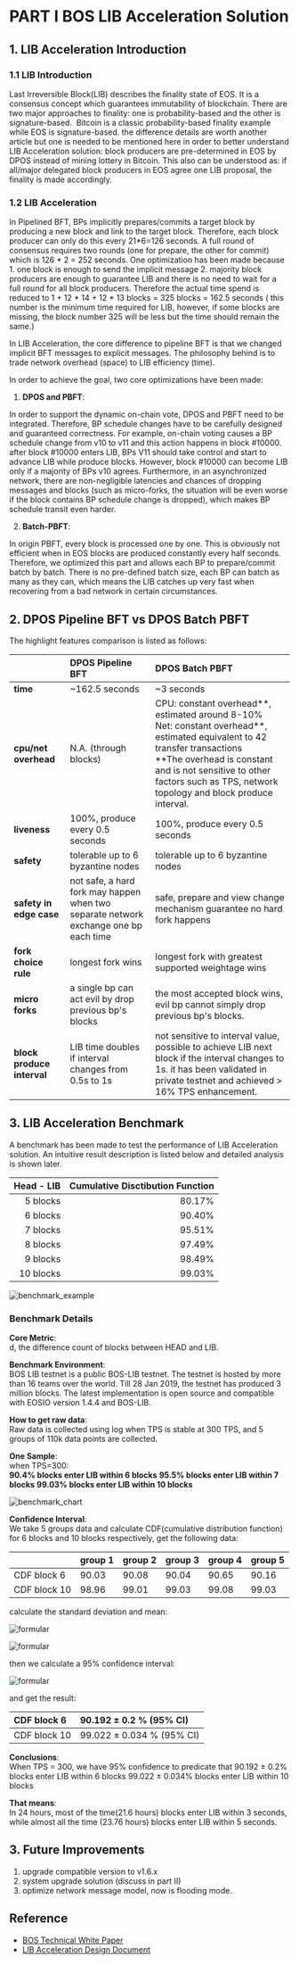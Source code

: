 # PART I   BOS LIB Acceleration Solution
## 1. LIB Acceleration Introduction
### 1.1 LIB Introduction
Last Irreversible Block(LIB) describes the finality state of EOS. It is a consensus concept which guarantees immutability of blockchain. There are two major approaches to finality: one is probability-based and the other is signature-based.  Bitcoin is a classic probability-based finality example while EOS is signature-based. the difference details are worth another article but one is needed to be mentioned here in order to better understand LIB Acceleration solution: block producers are pre-determined in EOS by DPOS instead of mining lottery in Bitcoin. This also can be understood as: if all/major delegated block producers in EOS agree one LIB proposal, the finality is made accordingly.
### 1.2 LIB Acceleration
In Pipelined BFT, BPs implicitly prepares/commits a target block by producing a new block and link to the target block. Therefore, each block producer can only do this every 21*6=126 seconds. A full round of consensus requires two rounds (one for prepare, the other for commit) which is 126 * 2 = 252 seconds. One optimization has been made because 1. one block is enough to send the implicit message 2. majority block producers are enough to guarantee LIB and there is no need to wait for a full round for all block producers. Therefore the actual time spend is reduced to 1 + 12 * 14 + 12 * 13 blocks = 325 blocks = 162.5 seconds ( this number is the minimum time required for LIB, however, if some blocks are missing, the block number 325 will be less but the time should remain the same.) 

In LIB Acceleration, the core difference to pipeline BFT is that we changed implicit BFT messages to explicit messages. The philosophy behind is to trade network overhead (space) to LIB efficiency (time).

In order to achieve the goal, two core optimizations have been made:
1. **DPOS and PBFT**:

In order to support the dynamic on-chain vote, DPOS and PBFT need to be integrated. Therefore, BP schedule changes have to be carefully designed and guaranteed correctness. For example, on-chain voting causes a BP schedule change from v10 to v11 and this action happens in block #10000. after block #10000 enters LIB, BPs V11 should take control and start to advance LIB while produce blocks. However, block #10000 can become LIB only if a majority of BPs v10 agrees. Furthermore, in an asynchronized network, there are non-negligible latencies and chances of dropping messages and blocks (such as micro-forks, the situation will be even worse if the block contains BP schedule change is dropped), which makes BP schedule transit even harder.

2. **Batch-PBFT**:

In origin PBFT, every block is processed one by one. This is obviously not efficient when in EOS blocks are produced constantly every half seconds. Therefore, we optimized this part and allows each BP to prepare/commit batch by batch. There is no pre-defined batch size, each BP can batch as many as they can, which means the LIB catches up very fast when recovering from a bad network in certain circumstances.

## 2. DPOS Pipeline BFT vs DPOS Batch PBFT

The highlight features comparison is listed as follows:

|    | **DPOS Pipeline BFT**   | **DPOS Batch PBFT**   |
|:----|:----|:----|
| **time**   | ~162.5 seconds   | ~3 seconds   |
| **cpu/net overhead**   | N.A. (through blocks)   | CPU: constant overhead**, estimated around 8-10%  <br>Net: constant overhead**, estimated equivalent to 42 transfer transactions  <br> **The overhead is constant and is not sensitive to other factors such as TPS, network topology and block produce interval.   |
| **liveness**   | 100%, produce every 0.5 seconds   | 100%, produce every 0.5 seconds   |
| **safety**   | tolerable up to 6 byzantine nodes   | tolerable up to 6 byzantine nodes   |
| **safety in edge case**   | not safe, a hard fork may happen when two separate network exchange one bp each time   | safe, prepare and view change mechanism guarantee no hard fork happens   |
| **fork choice rule**   | longest fork wins   | longest fork with greatest supported weightage wins   |
| **micro forks**   | a single bp can act evil by drop previous bp's blocks    | the most accepted block wins, evil bp cannot simply drop previous bp's blocks.    |
| **block produce interval**   | LIB time doubles if interval changes from 0.5s to 1s   | not sensitive to interval value, possible to achieve LIB next block if the interval changes to 1s. it has been validated in private testnet and achieved > 16% TPS enhancement.    |


## 3. LIB Acceleration Benchmark

A benchmark has been made to test the performance of LIB Acceleration solution. An intuitive result description is listed below and detailed analysis is shown later.

| Head - LIB   | Cumulative Disctibution Function   |
|----:|----:|
| 5 blocks   | 80.17%   |
| 6 blocks   | 90.40%   |
| 7 blocks   | 95.51%   |
| 8 blocks   | 97.49%   |
| 9 blocks   | 98.49%   |
| 10 blocks   | 99.03%   |

![benchmark_example](images/BOS_LIB_Acceleration_PART_I/benchmark_example.jpeg)

### Benchmark Details
**Core Metric**:  
d, the difference count of blocks between HEAD and LIB.

**Benchmark Environment**:  
BOS LIB testnet is a public BOS-LIB testnet.  The testnet is hosted by more than 16 teams over the world. Till 28 Jan 2019, the testnet has produced 3 million blocks.
The latest implementation is open source and compatible with EOSIO version 1.4.4 and BOS-LIB.

**How to get raw data**:  
Raw data is collected using log when TPS is stable at 300 TPS, and 5 groups of 110k data points are collected.

**One Sample**:  
when TPS=300:  
**90.4% blocks enter LIB within 6 blocks**
**95.5% blocks enter LIB within 7 blocks**
**99.03% blocks enter LIB within 10 blocks**

![benchmark_chart](images/BOS_LIB_Acceleration_PART_I/benchmark_chart.png)

**Confidence Interval**:  
We take 5 groups data and calculate CDF(cumulative distribution function) for 6 blocks and 10 blocks respectively, get the following data:  

|    | group 1   | group 2   | group 3   | group 4   | group 5   |
|:----|:----|:----|:----|:----|:----|
| CDF block 6   | 90.03   | 90.08   | 90.04   | 90.65   | 90.16   |
| CDF block 10   | 98.96   | 99.01   | 99.03   | 99.08   | 99.03   |

calculate the standard deviation and mean:

![formular](images/BOS_LIB_Acceleration_PART_I/stats_formular1.jpg)

![formular](images/BOS_LIB_Acceleration_PART_I/stats_formular2.png)

then we calculate a 95% confidence interval:

![formular](images/BOS_LIB_Acceleration_PART_I/stats_formular3.png)

and get the result:  

| CDF block 6   | 90.192 ± 0.2 % (95% CI)   |
|:----|:----|
| CDF block 10   | 99.022 ± 0.034 % (95% CI)   |


**Conclusions**:  
When TPS = 300, we have 95% confidence to predicate that
90.192 ± 0.2% blocks enter LIB within 6 blocks
99.022 ± 0.034% blocks enter LIB within 10 blocks

**That means**:  
In 24 hours, most of the time(21.6 hours) blocks enter LIB within 3 seconds, while almost all the time (23.76 hours) blocks enter LIB within 5 seconds.




## 3. Future Improvements
1. upgrade compatible version to v1.6.x
1. system upgrade solution (discuss in part II)
1. optimize network message model, now is flooding mode.

## Reference  

- [BOS Technical White Paper](https://github.com/boscore/Documentation/blob/master/BOSCoreTechnicalWhitePaper.md)  
- [LIB Acceleration Design Document](https://github.com/eosiosg/dpos-pbft/blob/master/documentation/Algorithm%20for%20improving%20EOS%20consensus%20speed%20based%20on%20PBFT.md)  

